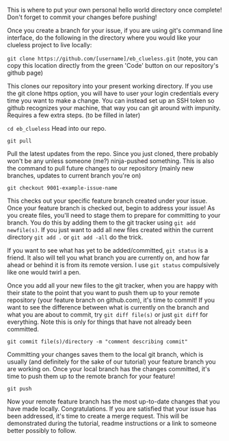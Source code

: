 This is where to put your own personal hello world directory once complete! Don't forget to commit your changes before pushing! 

Once you create a branch for your issue, if you are using git's command line interface, do the following in the directory where you would like your clueless project to live locally: 

`git clone https://github.com/[username]/eb_clueless.git`  (note, you can copy this location directly from the green 'Code' button on our repository's github page) 

This clones our repository into your present working directory. If you use the git clone https option, you will have to user your login credentials every time you want to make a change. You can instead set up an SSH token so github recognizes your machine, that way you can git around with impunity. Requires a few extra steps. (to be filled in later)

`cd eb_clueless` Head into our repo.

`git pull`  

Pull the latest updates from the repo. Since you just cloned, there probably won't be any unless someone (me?) ninja-pushed something. This is also the command to pull future changes to our repository (mainly new branches, updates to current branch you're on)

`git checkout 9001-example-issue-name` 

This checks out your specific feature branch created under your issue. Once your feature branch is checked out, begin to address your issue! As you create files, you'll need to stage them to prepare for committing to your branch. You do this by adding them to the git tracker using `git add newfile(s)`. If you just want to add all new files created within the current directory `git add .` or `git add -all` do the trick. 

If you want to see what has yet to be added/committed, `git status` is a friend. It also will tell you what branch you are currently on, and how far ahead or behind it is from its remote version. I use `git status` compulsively like one would twirl a pen. 

Once you add all your new files to the git tracker, when you are happy with their state to the point that you want to push them up to your remote repository (your feature branch on github.com), it's time to commit! If you want to see the difference between what is currently on the branch and what you are about to commit, try `git diff file(s)` or just `git diff` for everything. Note this is only for things that have not already been committed. 

`git commit file(s)/directory -m "comment describing commit"`

Committing your changes saves them to the local git branch, which is usually (and definitely for the sake of our tutorial) your feature branch you are working on. Once your local branch has the changes committed, it's time to push them up to the remote branch for your feature!

`git push`

Now your remote feature branch has the most up-to-date changes that you have made locally. Congratulations. If you are satisfied that your issue has been addressed, it's time to create a merge request. This will be demonstrated during the tutorial, readme instructions or a link to someone better possibly to follow.